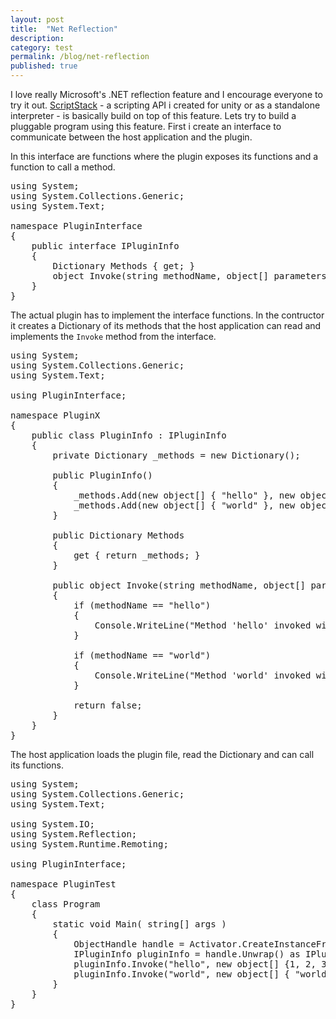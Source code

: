 ```yaml
---
layout: post
title:  "Net Reflection"
description: 
category: test
permalink: /blog/net-reflection
published: true
---
```


I love really Microsoft's .NET reflection feature and I encourage everyone to try it out. [ScriptStack](https://github.com/zarat/scriptstack) - a scripting API i created for unity or as a standalone interpreter - is basically build on top of this feature. Lets try to build a pluggable program using this feature. First i create an interface to communicate between the host application and the plugin. 
<!--excerpt_separator-->
In this interface are functions where the plugin exposes its functions and a function to call a method.

<pre>
using System;
using System.Collections.Generic;
using System.Text;

namespace PluginInterface
{
    public interface IPluginInfo
    {
        Dictionary<object[], object[]> Methods { get; }
        object Invoke(string methodName, object[] parameters);
    }
}
</pre>

The actual plugin has to implement the interface functions. In the contructor it creates a Dictionary of its methods that the host application can read and implements the `Invoke` method from the interface.

<pre>
using System;
using System.Collections.Generic;
using System.Text;

using PluginInterface;

namespace PluginX
{
    public class PluginInfo : IPluginInfo
    {
        private Dictionary<object[], object[]> _methods = new Dictionary<object[], object[]>();

        public PluginInfo()
        {
            _methods.Add(new object[] { "hello" }, new object[] { typeof(string), typeof(int) } );
            _methods.Add(new object[] { "world" }, new object[] { typeof(string) } );
        }

        public Dictionary<object[], object[]> Methods
        {
            get { return _methods; }
        }

        public object Invoke(string methodName, object[] parameters)
        {
            if (methodName == "hello")
            {
                Console.WriteLine("Method 'hello' invoked with " + parameters.Length + " parameters");
            }

            if (methodName == "world")
            {
                Console.WriteLine("Method 'world' invoked with " + parameters.Length + " parameters");
            }

            return false;
        }
    }
}
</pre>

The host application loads the plugin file, read the Dictionary and can call its functions. 

<pre>
using System;
using System.Collections.Generic;
using System.Text;

using System.IO;
using System.Reflection;
using System.Runtime.Remoting;

using PluginInterface;

namespace PluginTest
{
    class Program
    {
        static void Main( string[] args )
        {
            ObjectHandle handle = Activator.CreateInstanceFrom( "PluginX.dll", "PluginX.PluginInfo" );
            IPluginInfo pluginInfo = handle.Unwrap() as IPluginInfo;
            pluginInfo.Invoke("hello", new object[] {1, 2, 3});
            pluginInfo.Invoke("world", new object[] { "world", 1, "hello", 2 });
        }
    }
}
</pre>
